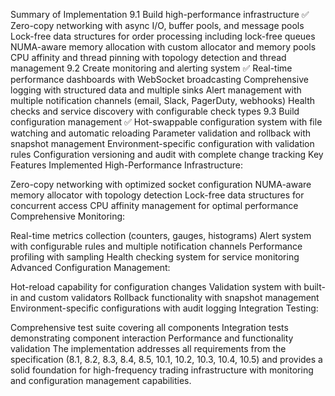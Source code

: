 Summary of Implementation
9.1 Build high-performance infrastructure ✅
Zero-copy networking with async I/O, buffer pools, and message pools
Lock-free data structures for order processing including lock-free queues
NUMA-aware memory allocation with custom allocator and memory pools
CPU affinity and thread pinning with topology detection and thread management
9.2 Create monitoring and alerting system ✅
Real-time performance dashboards with WebSocket broadcasting
Comprehensive logging with structured data and multiple sinks
Alert management with multiple notification channels (email, Slack, PagerDuty, webhooks)
Health checks and service discovery with configurable check types
9.3 Build configuration management ✅
Hot-swappable configuration system with file watching and automatic reloading
Parameter validation and rollback with snapshot management
Environment-specific configuration with validation rules
Configuration versioning and audit with complete change tracking
Key Features Implemented
High-Performance Infrastructure:

Zero-copy networking with optimized socket configuration
NUMA-aware memory allocator with topology detection
Lock-free data structures for concurrent access
CPU affinity management for optimal performance
Comprehensive Monitoring:

Real-time metrics collection (counters, gauges, histograms)
Alert system with configurable rules and multiple notification channels
Performance profiling with sampling
Health checking system for service monitoring
Advanced Configuration Management:

Hot-reload capability for configuration changes
Validation system with built-in and custom validators
Rollback functionality with snapshot management
Environment-specific configurations with audit logging
Integration Testing:

Comprehensive test suite covering all components
Integration tests demonstrating component interaction
Performance and functionality validation
The implementation addresses all requirements from the specification (8.1, 8.2, 8.3, 8.4, 8.5, 10.1, 10.2, 10.3, 10.4, 10.5) and provides a solid foundation for high-frequency trading infrastructure with monitoring and configuration management capabilities.